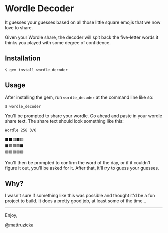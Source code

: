 # Wordle Decoder

It guesses your guesses based on all those little square emojis that we now love to share.

Given your Wordle share, the decoder will spit back the five-letter words it thinks you played with some degree of confidence.

## Installation

    $ gem install wordle_decoder

## Usage

After installing the gem, run `wordle_decoder` at the command line like so:

    $ wordle_decoder
    
You'll be prompted to share your wordle. Go ahead and paste in your wordle share text. The share text should look something like this:

```
Wordle 258 3/6

⬛⬛🟨⬛🟨
⬛🟩🟩🟩⬛
🟩🟩🟩🟩🟩
```
You'll then be prompted to confirm the word of the day, or if it couldn't figure it out, you'll be asked for it. After that, it'll _try_ to guess your guesses.

## Why?

I wasn't sure if something like this was possible and thought it'd be a fun project to build. It does a pretty good job, at least some of the time... 

---

Enjoy,

[@mattruzicka](https://twitter.com/mattruzicka)
